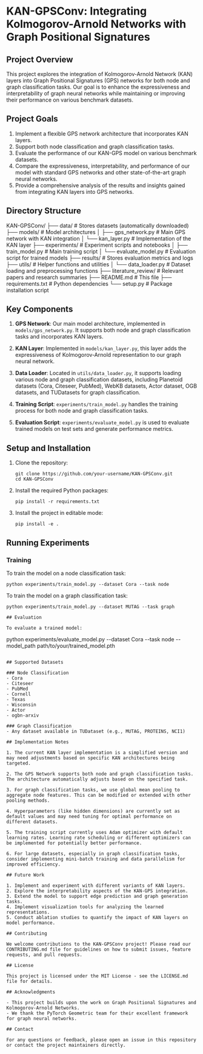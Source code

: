 # KAN-GPSConv: Integrating Kolmogorov-Arnold Networks with Graph Positional Signatures

## Project Overview

This project explores the integration of Kolmogorov-Arnold Network (KAN) layers into Graph Positional Signatures (GPS) networks for both node and graph classification tasks. Our goal is to enhance the expressiveness and interpretability of graph neural networks while maintaining or improving their performance on various benchmark datasets.

## Project Goals

1. Implement a flexible GPS network architecture that incorporates KAN layers.
2. Support both node classification and graph classification tasks.
3. Evaluate the performance of our KAN-GPS model on various benchmark datasets.
4. Compare the expressiveness, interpretability, and performance of our model with standard GPS networks and other state-of-the-art graph neural networks.
5. Provide a comprehensive analysis of the results and insights gained from integrating KAN layers into GPS networks.

## Directory Structure

KAN-GPSConv/
├── data/                   # Stores datasets (automatically downloaded)
├── models/                 # Model architectures
│   ├── gps_network.py      # Main GPS network with KAN integration
│   └── kan_layer.py        # Implementation of the KAN layer
├── experiments/            # Experiment scripts and notebooks
│   ├── train_model.py      # Main training script
│   └── evaluate_model.py   # Evaluation script for trained models
├── results/                # Stores evaluation metrics and logs
├── utils/                  # Helper functions and utilities
│   └── data_loader.py      # Dataset loading and preprocessing functions
├── literature_review/      # Relevant papers and research summaries
├── README.md               # This file
├── requirements.txt        # Python dependencies
└── setup.py                # Package installation script

## Key Components

1. **GPS Network**: Our main model architecture, implemented in `models/gps_network.py`. It supports both node and graph classification tasks and incorporates KAN layers.

2. **KAN Layer**: Implemented in `models/kan_layer.py`, this layer adds the expressiveness of Kolmogorov-Arnold representation to our graph neural network.

3. **Data Loader**: Located in `utils/data_loader.py`, it supports loading various node and graph classification datasets, including Planetoid datasets (Cora, Citeseer, PubMed), WebKB datasets, Actor dataset, OGB datasets, and TUDatasets for graph classification.

4. **Training Script**: `experiments/train_model.py` handles the training process for both node and graph classification tasks.

5. **Evaluation Script**: `experiments/evaluate_model.py` is used to evaluate trained models on test sets and generate performance metrics.

## Setup and Installation

1. Clone the repository:
   ```
   git clone https://github.com/your-username/KAN-GPSConv.git
   cd KAN-GPSConv
   ```

2. Install the required Python packages:
   ```
   pip install -r requirements.txt
   ```

3. Install the project in editable mode:
   ```
   pip install -e .
   ```

## Running Experiments

### Training

To train the model on a node classification task:

```
python experiments/train_model.py --dataset Cora --task node
```

To train the model on a graph classification task:

```
python experiments/train_model.py --dataset MUTAG --task graph

## Evaluation

To evaluate a trained model:
```
python experiments/evaluate_model.py --dataset Cora --task node --model_path path/to/your/trained_model.pth
```

## Supported Datasets

### Node Classification
- Cora
- Citeseer
- PubMed
- Cornell
- Texas
- Wisconsin
- Actor
- ogbn-arxiv

### Graph Classification
- Any dataset available in TUDataset (e.g., MUTAG, PROTEINS, NCI1)

## Implementation Notes

1. The current KAN layer implementation is a simplified version and may need adjustments based on specific KAN architectures being targeted.

2. The GPS Network supports both node and graph classification tasks. The architecture automatically adjusts based on the specified task.

3. For graph classification tasks, we use global mean pooling to aggregate node features. This can be modified or extended with other pooling methods.

4. Hyperparameters (like hidden dimensions) are currently set as default values and may need tuning for optimal performance on different datasets.

5. The training script currently uses Adam optimizer with default learning rates. Learning rate scheduling or different optimizers can be implemented for potentially better performance.

6. For large datasets, especially in graph classification tasks, consider implementing mini-batch training and data parallelism for improved efficiency.

## Future Work

1. Implement and experiment with different variants of KAN layers.
2. Explore the interpretability aspects of the KAN-GPS integration.
3. Extend the model to support edge prediction and graph generation tasks.
4. Implement visualization tools for analyzing the learned representations.
5. Conduct ablation studies to quantify the impact of KAN layers on model performance.

## Contributing

We welcome contributions to the KAN-GPSConv project! Please read our CONTRIBUTING.md file for guidelines on how to submit issues, feature requests, and pull requests.

## License

This project is licensed under the MIT License - see the LICENSE.md file for details.

## Acknowledgments

- This project builds upon the work on Graph Positional Signatures and Kolmogorov-Arnold Networks.
- We thank the PyTorch Geometric team for their excellent framework for graph neural networks.

## Contact

For any questions or feedback, please open an issue in this repository or contact the project maintainers directly.
